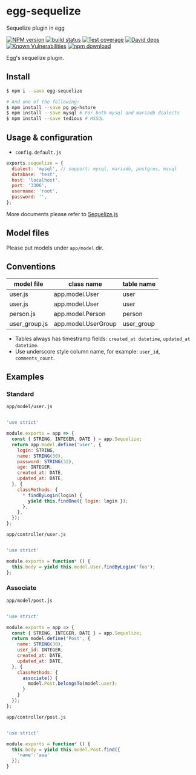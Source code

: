# egg-sequelize

Sequelize plugin in egg

[![NPM version][npm-image]][npm-url]
[![build status][travis-image]][travis-url]
[![Test coverage][codecov-image]][codecov-url]
[![David deps][david-image]][david-url]
[![Known Vulnerabilities][snyk-image]][snyk-url]
[![npm download][download-image]][download-url]

[npm-image]: https://img.shields.io/npm/v/egg-sequelize.svg?style=flat-square
[npm-url]: https://npmjs.org/package/egg-sequelize
[travis-image]: https://img.shields.io/travis/eggjs/egg-sequelize.svg?style=flat-square
[travis-url]: https://travis-ci.org/eggjs/egg-sequelize
[codecov-image]: https://codecov.io/gh/eggjs/egg-sequelize/branch/master/graph/badge.svg
[codecov-url]: https://codecov.io/gh/eggjs/egg-sequelize
[david-image]: https://img.shields.io/david/eggjs/egg-sequelize.svg?style=flat-square
[david-url]: https://david-dm.org/eggjs/egg-sequelize
[snyk-image]: https://snyk.io/test/npm/egg-sequelize/badge.svg?style=flat-square
[snyk-url]: https://snyk.io/test/npm/egg-sequelize
[download-image]: https://img.shields.io/npm/dm/egg-sequelize.svg?style=flat-square
[download-url]: https://npmjs.org/package/egg-sequelize

Egg's sequelize plugin.

## Install

```bash
$ npm i --save egg-sequelize

# And one of the following:
$ npm install --save pg pg-hstore
$ npm install --save mysql # For both mysql and mariadb dialects
$ npm install --save tedious # MSSQL
```


## Usage & configuration

- `config.default.js`

```js
exports.sequelize = {
  dialect: 'mysql', // support: mysql, mariadb, postgres, mssql
  database: 'test',
  host: 'localhost',
  port: '3306',
  username: 'root',
  password: '',
};
```

More documents please refer to [Sequelize.js](http://sequelize.readthedocs.io/en/v3/)

## Model files

Please put models under `app/model` dir.

## Conventions

| model file | class name | table name |
| ---------- | ---------- | ---------- |
| user.js | app.model.User | user |
| user.js | app.model.User | user |
| person.js | app.model.Person | person |
| user_group.js | app.model.UserGroup | user_group |

- Tables always has timestramp fields: `created_at datetime`, `updated_at datetime`.
- Use underscore style column name, for example: `user_id`, `comments_count`.

## Examples

### Standard

`app/model/user.js`

```js

'use strict'

module.exports = app => {
  const { STRING, INTEGER, DATE } = app.Sequelize;
  return app.model.define('user', {
    login: STRING,
    name: STRING(30),
    password: STRING(32),
    age: INTEGER,
    created_at: DATE,
    updated_at: DATE,
  }, {
    classMethods: {
      * findByLogin(login) {
        yield this.findOne({ login: login });
      },
    },
  });
};

```

`app/controller/user.js`

```js

'use strict'

module.exports = function* () {
  this.body = yield this.model.User.findByLogin('foo');
};
```

### Associate


`app/model/post.js`

```js

'use strict'

module.exports = app => {
  const { STRING, INTEGER, DATE } = app.Sequelize;
  return model.define('Post', {
    name: STRING(30),
    user_id: INTEGER,
    created_at: DATE,
    updated_at: DATE,
  }, {
    classMethods: {
      associate() {
        model.Post.belongsTo(model.user);
      }
    }
  });
};
```

`app/controller/post.js`

```js

'use strict'

module.exports = function* () {
  this.body = yield this.model.Post.find({
    'name':'aaa'
  });
}
```
